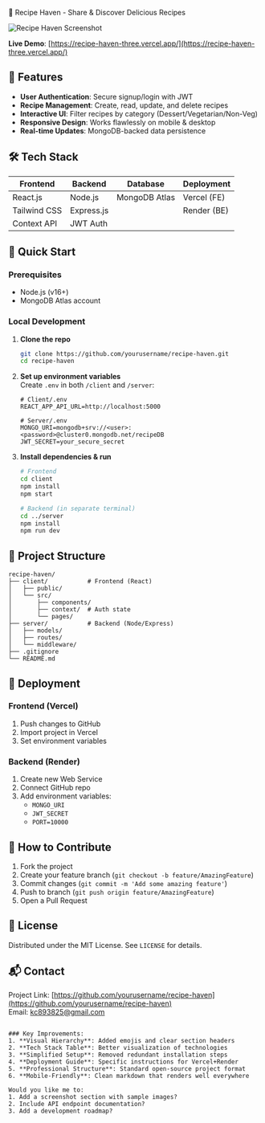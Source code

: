 
🍳 Recipe Haven - Share & Discover Delicious Recipes

![Recipe Haven Screenshot](https://recipe-haven-three.vercel.app/screenshot.png) 

**Live Demo**: [https://recipe-haven-three.vercel.app/](https://recipe-haven-three.vercel.app/)

## 🌟 Features
- **User Authentication**: Secure signup/login with JWT
- **Recipe Management**: Create, read, update, and delete recipes
- **Interactive UI**: Filter recipes by category (Dessert/Vegetarian/Non-Veg)
- **Responsive Design**: Works flawlessly on mobile & desktop
- **Real-time Updates**: MongoDB-backed data persistence

## 🛠️ Tech Stack
| Frontend          | Backend           | Database       | Deployment     |
|-------------------|-------------------|----------------|----------------|
| React.js          | Node.js           | MongoDB Atlas  | Vercel (FE)    |
| Tailwind CSS      | Express.js        |                | Render (BE)    |
| Context API       | JWT Auth          |                |                |

## 🚀 Quick Start
### Prerequisites
- Node.js (v16+)
- MongoDB Atlas account

### Local Development
1. **Clone the repo**
   ```bash
   git clone https://github.com/yourusername/recipe-haven.git
   cd recipe-haven
   ```

2. **Set up environment variables**  
   Create `.env` in both `/client` and `/server`:
   ```env
   # Client/.env
   REACT_APP_API_URL=http://localhost:5000

   # Server/.env
   MONGO_URI=mongodb+srv://<user>:<password>@cluster0.mongodb.net/recipeDB
   JWT_SECRET=your_secure_secret
   ```

3. **Install dependencies & run**
   ```bash
   # Frontend
   cd client
   npm install
   npm start

   # Backend (in separate terminal)
   cd ../server
   npm install
   npm run dev
   ```

## 📂 Project Structure
```
recipe-haven/
├── client/           # Frontend (React)
│   ├── public/
│   └── src/
│       ├── components/
│       ├── context/  # Auth state
│       └── pages/
├── server/           # Backend (Node/Express)
│   ├── models/
│   ├── routes/
│   └── middleware/
├── .gitignore
└── README.md
```

## 🔧 Deployment
### Frontend (Vercel)
1. Push changes to GitHub
2. Import project in Vercel
3. Set environment variables

### Backend (Render)
1. Create new Web Service
2. Connect GitHub repo
3. Add environment variables:
   - `MONGO_URI`
   - `JWT_SECRET`
   - `PORT=10000`

## 🤝 How to Contribute
1. Fork the project
2. Create your feature branch (`git checkout -b feature/AmazingFeature`)
3. Commit changes (`git commit -m 'Add some amazing feature'`)
4. Push to branch (`git push origin feature/AmazingFeature`)
5. Open a Pull Request

## 📜 License
Distributed under the MIT License. See `LICENSE` for details.

## 📬 Contact
Project Link: [https://github.com/yourusername/recipe-haven](https://github.com/yourusername/recipe-haven)  
Email: kc893825@gmail.com
```

### Key Improvements:
1. **Visual Hierarchy**: Added emojis and clear section headers
2. **Tech Stack Table**: Better visualization of technologies
3. **Simplified Setup**: Removed redundant installation steps
4. **Deployment Guide**: Specific instructions for Vercel+Render
5. **Professional Structure**: Standard open-source project format
6. **Mobile-Friendly**: Clean markdown that renders well everywhere

Would you like me to:
1. Add a screenshot section with sample images?
2. Include API endpoint documentation?
3. Add a development roadmap?
